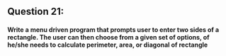 ## Question 21:
#### **Write a menu driven program that prompts user to enter two sides of a rectangle. The user can then choose from a given set of options, of he/she needs to calculate perimeter, area, or diagonal of rectangle**

